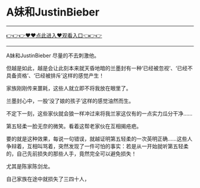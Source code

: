# A妹和JustinBieber

<hr/> <a href="https://github.com/kiuhd/dfrw/issues/1">👉👉👉♥♥点此进入♥观看入口👈👉👉</a><hr/>

A妹和JustinBieber
尽量的不去刺激他。

但越是如此，越是会让此刻本来就天昏地暗的兰墨封有一种‘已经被忽视’、‘已经不具备资格’、‘已经被排斥’这样的感觉产生！

家族刚刚传来噩耗，这些人就立即不将我放在眼里了。

兰墨封心中，一股‘没了娘的孩子’这样的感觉油然而生。

不定下一刻，这些家伙就会狼一样冲过来将我兰家这仅有的一点实力瓜分干净……

第五轻柔一脸无奈的微笑。看着这帮老家伙在互相揭疮疤。

要的就是这种效果，每说一句错误，就越证明第五轻柔的一次英明正确……这些人争辩着，互相叫骂着，突然发现了一件可怕的事实：若是从一开始就听第五轻柔的，自己先前损失的那些人手，竟然完全可以避免损失！

尤其是陈家陈剑龙。

自己家族在途中就损失了三四十人，
